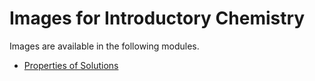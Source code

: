 # Images for Introductory Chemistry

Images are available in the following modules.

* [Properties of Solutions](properties-of-solutions/Readme.md)